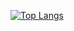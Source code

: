 [![Top Langs](https://github-readme-stats.vercel.app/api/top-langs/?username=tgodkev&hide=html,vue,css,svelte,swift,javascript&theme=tokyonight)](https://github.com/tgodkev/github-readme-stats)

<!---
tgodkev/tgodkev is a ✨ special ✨ repository because its `README.md` (this file) appears on your GitHub profile.
You can click the Preview link to take a look at your changes.
--->

